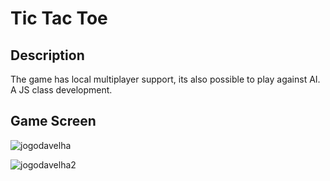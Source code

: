 # Tic Tac Toe
## Description 
The game has local multiplayer support, its also possible to play against AI. A JS class development. 

## Game Screen

![jogodavelha](https://user-images.githubusercontent.com/88345362/224388215-30763fbc-22e6-4001-be83-198e2e5eb0cc.png)

![jogodavelha2](https://user-images.githubusercontent.com/88345362/224388637-9b1c0e09-008e-4e7c-b94d-645a51217984.png)
